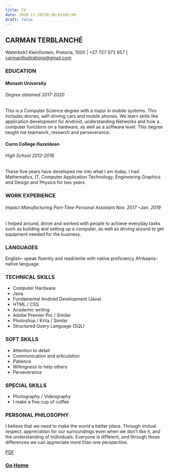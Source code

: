 ```yaml
---
title: CV
date: 2020-11-20T10:39:03+02:00
draft: false
---
```

## CARMAN TERBLANCHÉ
Waterbok1 Kleinfontein, Pretoria, 1000 | +27 727 072 657 | carmanillustrations@gmail.com
### EDUCATION
#### Monash University
###### Degree obtained 2017-2020
This is a Computer Science degree with a major in mobile systems. This includes drones, self-driving
cars and mobile phones. We learn skills like application development for Android, understanding
Networks and how a computer functions on a hardware, as well as a software level. This degree
taught me teamwork, research and perseverance.
#### Curro College Hazeldean
###### High School 2012-2016
These five years have developed me into what I am today. I had Mathematics, IT, Computer
Application Technology, Engineering Graphics and Design and Physics for two years.
### WORK EXPERIENCE
###### Impact Manufacturing Part-Time Personal Assistant Nov. 2017 –Jan. 2019
I helped around, drove and worked with people to achieve everyday tasks
such as building and setting up a computer, as well as driving around to get equipment needed for
the business.
### LANGUAGES
English– speak fluently and read/write with native proficiency
Afrikaans– native language
### TECHNICAL SKILLS
- Computer Hardware
- Java
- Fundamental Android Development (Java)
- HTML / CSS
- Academic writing
- Adobe Premier Pro / Similar
- Photoshop / Krita / Similar
- Structured Query Language (SQL)
### SOFT SKILLS
- Attention to detail
- Communication and articulation
- Patience
- Willingness to help others
- Perseverance
### SPECIAL SKILLS
- Photography / Videography
- I make a fine cup of coffee
### PERSONAL PHILOSOPHY
I believe that we need to make the world a better place. Through mutual respect, appreciation for our surroundings even when we don’t like it, and
the understanding of individuals. Everyone is different, and through those differences we can appreciate more than one perspective.

[PDF](/cv.pdf) 
### [Go Home](/)